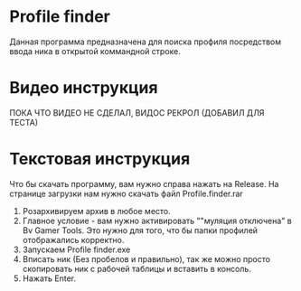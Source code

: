 # Profile finder

Данная программа предназначена для поиска профиля посредством ввода ника в открытой коммандной строке.

Видео инструкция
=======
ПОКА ЧТО ВИДЕО НЕ СДЕЛАЛ, ВИДОС РЕКРОЛ (ДОБАВИЛ ДЛЯ ТЕСТА)

Текстовая инструкция
=======
Что бы скачать программу, вам нужно справа нажать на Release. На странице загрузки нам нужно скачать файл Profile.finder.rar
1. Розархивируем архив в любое место.
2. Главное условие - вам нужно активировать ""муляция отключена" в Bv Gamer Tools. Это нужно для того, что бы папки профилей отображались корректно.
3. Запускаем Profile finder.exe
4. Вписать ник (Без пробелов и правильно), так же можно просто скопировать ник с рабочей таблицы и вставить в консоль.
5. Нажать Enter.
